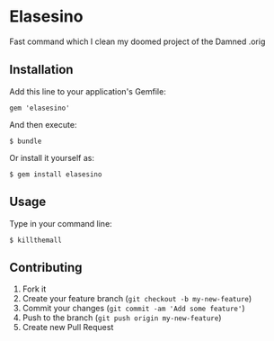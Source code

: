 # Elasesino

Fast command which I clean my doomed project of the Damned .orig

## Installation

Add this line to your application's Gemfile:

    gem 'elasesino'

And then execute:

    $ bundle

Or install it yourself as:

    $ gem install elasesino

## Usage

Type in your command line:

	$ killthemall

## Contributing

1. Fork it
2. Create your feature branch (`git checkout -b my-new-feature`)
3. Commit your changes (`git commit -am 'Add some feature'`)
4. Push to the branch (`git push origin my-new-feature`)
5. Create new Pull Request
